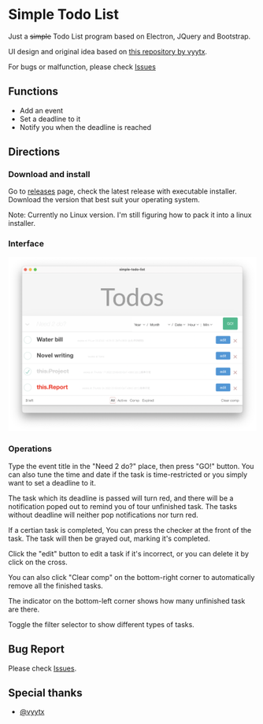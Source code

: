 # Simple Todo List
Just a ~~simple~~ Todo List program based on Electron, JQuery and Bootstrap.

UI design and original idea based on [this repository by vyytx](https://github.com/vyytx/tdl).

For bugs or malfunction, please check [Issues](https://github.com/ck1080749/simple-todo-list/issues)

## Functions

<!-- ## Download

Check [releases](https://github.com/ck1080749/simple-todo-list/releases) for latest version. -->
* Add an event
* Set a deadline to it
* Notify you when the deadline is reached


## Directions
### Download and install
Go to [releases](https://github.com/ck1080749/simple-todo-list/releases) page, check the latest release with executable installer. Download the version that best suit your operating system.

Note: Currently no Linux version. I'm still figuring how to pack it into a linux installer.
<!--Note: The latest release is [0.1.0-alpha](https://github.com/ck1080749/simple-todo-list/releases/tag/0.1.0-alpha), whereas the latest release with installer is [0.0.4-indev](https://github.com/ck1080749/simple-todo-list/releases/tag/0.0.4-indev). The next version with installer will be [0.1.1-alpha](#), which will come later.-->
### Interface
![介面圖片](/readme-pics/inte.png)
### Operations
Type the event title in the "Need 2 do?" place, then press "GO!" button. You can also tune the time and date if the task is time-restricted or you simply want to set a deadline to it.

The task which its deadline is passed will turn red, and there will be a notification poped out to remind you of tour unfinished task. The tasks without deadline will neither pop notifications nor turn red.

If a certian task is completed, You can press the checker at the front of the task. The task will then be grayed out, marking it's completed.

Click the "edit" button to edit a task if it's incorrect, or you can delete it by click on the cross.

You can also click "Clear comp" on the bottom-right corner to automatically remove all the finished tasks.

The indicator on the bottom-left corner shows how many unfinished task are there. 

Toggle the filter selector to show different types of tasks.
## Bug Report
Please check [Issues](https://github.com/ck1080749/simple-todo-list/issues).
<!-- ## license -->

## Special thanks
* [@vyytx](https://github.com/vyytx/)
